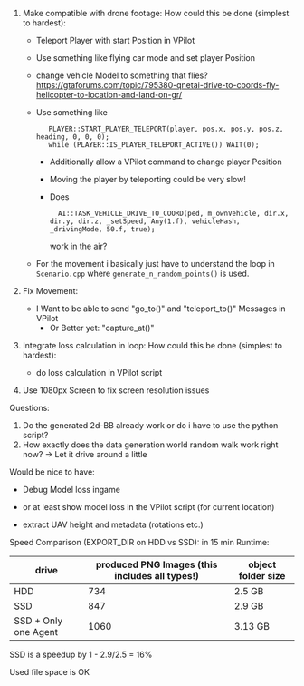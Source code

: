 
1. Make compatible with drone footage: How could this be done (simplest to hardest):
   - Teleport Player with start Position in VPilot
   - Use something like flying car mode and set player Position

   - change vehicle Model to something that flies?
    https://gtaforums.com/topic/795380-qnetai-drive-to-coords-fly-helicopter-to-location-and-land-on-gr/


   - Use something like 

            PLAYER::START_PLAYER_TELEPORT(player, pos.x, pos.y, pos.z, heading, 0, 0, 0);
            while (PLAYER::IS_PLAYER_TELEPORT_ACTIVE()) WAIT(0);

        - Additionally allow a VPilot command to change player Position
        - Moving the player by teleporting could be very slow!

        - Does 
            
                AI::TASK_VEHICLE_DRIVE_TO_COORD(ped, m_ownVehicle, dir.x, dir.y, dir.z, _setSpeed, Any(1.f), vehicleHash, _drivingMode, 50.f, true);
            
            work in the air?

    - For the movement i basically just have to understand the loop in `Scenario.cpp` where `generate_n_random_points()` is used.

2. Fix Movement:
   - I Want to be able to send "go_to()" and "teleport_to()" Messages in VPilot
     - Or Better yet: "capture_at()"

3. Integrate loss calculation in loop: How could this be done (simplest to hardest):
    - do loss calculation in VPilot script

4. Use 1080px Screen to fix screen resolution issues




Questions:
1. Do the generated 2d-BB already work or do i have to use the python script?
2. How exactly does the data generation world random walk work right now? -> Let it drive around a little


Would be nice to have:
   - Debug Model loss ingame
   - or at least show model loss in the VPilot script (for current location)

   - extract UAV height and metadata (rotations etc.)


Speed Comparison (EXPORT_DIR on HDD vs SSD):
in 15 min Runtime:

drive | produced PNG Images (this includes all types!) | object folder size
----- | ---------------------------------------------- | ------------------
HDD | 734 | 2.5 GB
SSD | 847 | 2.9 GB
SSD + Only one Agent | 1060 | 3.13 GB

SSD is a speedup by 1 - 2.9/2.5 = 16%

Used file space is OK